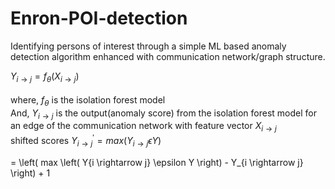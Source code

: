 # Enron-POI-detection
 Identifying persons of interest through a simple ML based anomaly detection algorithm enhanced with communication network/graph structure.

$Y_{i \rightarrow j} = f_\theta \left( X_{i \rightarrow j} \right)$<br><br>
$\text{where, } f_\theta \text{ is the isolation forest model}$<br>
$\text{And, } Y_{i \rightarrow j} \text{ is the output(anomaly score) from the isolation forest model for an edge of the communication network with feature vector } X_{i \rightarrow j}$<br>
$\text{shifted scores } Y^{'}_{i \rightarrow j} = max \left( Y_{i \rightarrow j} \epsilon Y \right)$ 

= \left( max \left( Y{i \rightarrow j} \epsilon Y \right) - Y_{i \rightarrow j} \right) + 1
